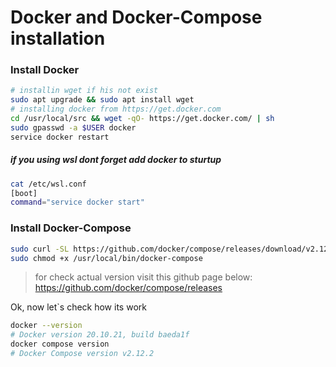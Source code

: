 # Docker and Docker-Compose installation

### Install Docker
```bash
# installin wget if his not exist
sudo apt upgrade && sudo apt install wget
# installing docker from https://get.docker.com
cd /usr/local/src && wget -qO- https://get.docker.com/ | sh
sudo gpasswd -a $USER docker
service docker restart
```
##### if you using wsl dont forget add docker to sturtup

```bash
cat /etc/wsl.conf
[boot]
command="service docker start"
```

### Install Docker-Compose

```bash
sudo curl -SL https://github.com/docker/compose/releases/download/v2.12.2/docker-compose-linux-x86_64 -o /usr/local/bin/docker-compose
sudo chmod +x /usr/local/bin/docker-compose
```
> for check actual version visit this github page below:
> https://github.com/docker/compose/releases

Ok, now let`s check how its work

```bash
docker --version 
# Docker version 20.10.21, build baeda1f
docker compose version
# Docker Compose version v2.12.2
```